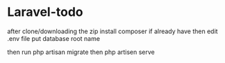 # Laravel-todo

after clone/downloading the zip
install composer if already have
then 
edit .env file put database root name

then run php artisan migrate
then php artisen serve

